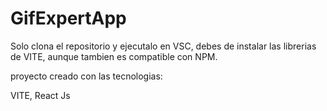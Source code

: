 # GifExpertApp

Solo clona el repositorio y ejecutalo en VSC, debes de instalar las librerias de VITE, aunque tambien es compatible con NPM.

proyecto creado con las tecnologias:

VITE,
React
Js